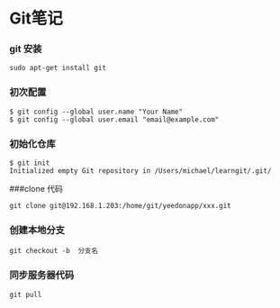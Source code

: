 # **Git笔记**
### git 安装
   
```
sudo apt-get install git
```

### 初次配置
   
```
$ git config --global user.name "Your Name"
$ git config --global user.email "email@example.com"
```

### 初始化仓库
```
$ git init
Initialized empty Git repository in /Users/michael/learngit/.git/
```

###clone 代码
```
git clone git@192.168.1.203:/home/git/yeedonapp/xxx.git
```

### 创建本地分支
```
git checkout -b  分支名
```

### 同步服务器代码
```
git pull
```
### 
